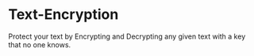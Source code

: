 # Text-Encryption

Protect your text by Encrypting and Decrypting any given text with a key that no one knows.
